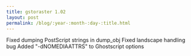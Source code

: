 ```yaml
---
title: gstoraster 1.02
layout: post
permalink: /blog/:year-:month-:day-:title.html
---
```


Fixed dumping PostScript strings in dump_obj
Fixed landscape handling bug
Added "-dNOMEDIAATTRS" to Ghostscript options

